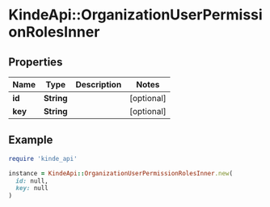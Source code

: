 # KindeApi::OrganizationUserPermissionRolesInner

## Properties

| Name | Type | Description | Notes |
| ---- | ---- | ----------- | ----- |
| **id** | **String** |  | [optional] |
| **key** | **String** |  | [optional] |

## Example

```ruby
require 'kinde_api'

instance = KindeApi::OrganizationUserPermissionRolesInner.new(
  id: null,
  key: null
)
```

